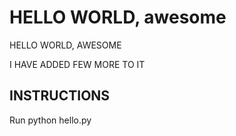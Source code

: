 # HELLO WORLD, awesome

HELLO WORLD, AWESOME

I HAVE ADDED FEW MORE TO IT

## INSTRUCTIONS

Run python hello.py
